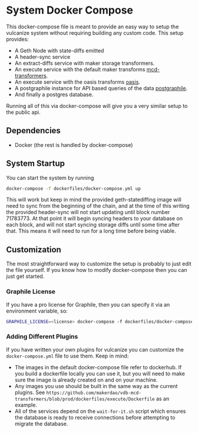 # System Docker Compose

This docker-compose file is meant to provide an easy way to setup the vulcanize system without requiring building any custom code. This setup provides:

* A Geth Node with state-diffs emitted
* A header-sync service
* An extract-diffs service with maker storage transformers.
* An execute service with the default maker transforms [mcd-transformers](https://github.com/makerdao/vdb-mcd-transformers).
* An execute service with the oasis transforms [oasis](https://github.com/makerdao/vdb-oasis-transformers).
* A postgraphile instance for API based queries of the data [postgraphile](https://github.com/makerdao/vdb-postgraphile).
* And finally a postgres database.

Running all of this via docker-compose will give you a very similar setup to the public api.


## Dependencies
 - Docker (the rest is handled by docker-compose)

## System Startup

You can start the system by running 

```bash
docker-compose -f dockerfiles/docker-compose.yml up

```

This will work but keep in mind the provided geth-statediffing image will need to sync from the beginning of the chain, and at the time of this writing the provided header-sync will not start updating until block number 71783773. At that point it will begin syncing headers to your database on each block, and will not start syncing storage diffs until some time after that. This means it will need to run for a long time before being viable.

## Customization

The most straightforward way to customize the setup is probably to just edit the file yourself. If you know how to modify docker-compose then you can just get started. 

### Graphile License

If you have a pro license for Graphile, then you can specify it via an environment variable, so:

```bash
GRAPHILE_LICENSE=<license> docker-compose -f dockerfiles/docker-compose.yml up

```

### Adding Different Plugins

If you have written your own plugins for vulcanize you can customize the `docker-compose.yml` file to use them. Keep in mind:

* The images in the default docker-compose file refer to dockerhub. If you build a dockerfile locally you can use it, but you will need to make sure the image is already created on and on your machine.
* Any images you use should be built in the same way as the current plugins. See `https://github.com/makerdao/vdb-mcd-transformers/blob/prod/dockerfiles/execute/Dockerfile` as an example.
* All of the services depend on the `wait-for-it.sh` script which ensures the database is ready to receive connections before attempting to migrate the database.





